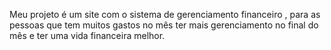 Meu projeto é um site com o sistema de gerenciamento financeiro , para as pessoas que tem muitos gastos no mês ter mais gerenciamento no final do mês e ter uma vida financeira melhor.
